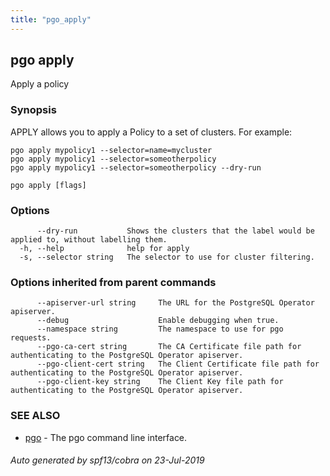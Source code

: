 ```yaml
---
title: "pgo_apply"
---
```

## pgo apply

Apply a policy

### Synopsis

APPLY allows you to apply a Policy to a set of clusters. For example:

	pgo apply mypolicy1 --selector=name=mycluster
	pgo apply mypolicy1 --selector=someotherpolicy
	pgo apply mypolicy1 --selector=someotherpolicy --dry-run

```
pgo apply [flags]
```

### Options

```
      --dry-run           Shows the clusters that the label would be applied to, without labelling them.
  -h, --help              help for apply
  -s, --selector string   The selector to use for cluster filtering.
```

### Options inherited from parent commands

```
      --apiserver-url string     The URL for the PostgreSQL Operator apiserver.
      --debug                    Enable debugging when true.
      --namespace string         The namespace to use for pgo requests.
      --pgo-ca-cert string       The CA Certificate file path for authenticating to the PostgreSQL Operator apiserver.
      --pgo-client-cert string   The Client Certificate file path for authenticating to the PostgreSQL Operator apiserver.
      --pgo-client-key string    The Client Key file path for authenticating to the PostgreSQL Operator apiserver.
```

### SEE ALSO

* [pgo](/cli/pgo/)	 - The pgo command line interface.

###### Auto generated by spf13/cobra on 23-Jul-2019

